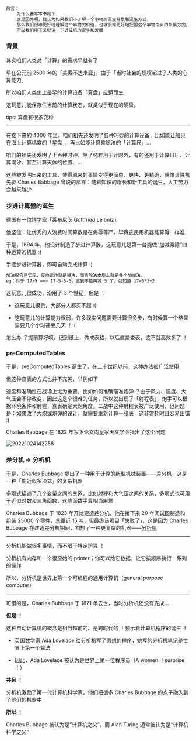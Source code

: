 ```txt
前言：
    为什么要写本书呢？
    这是因为啊，我认为如果我们不了解一个事物的诞生背景和诞生方式，
    那么我们很难更好地理解这个事物的价值，也就很难更好地把握这个事物未来的发展方向，
    所以我们接下来就讲一下计算机的诞生和发展
```

### 背景

其实咱们人类对「计算」的需求早就有了

早在公元前 2500 年的「美索不达米亚」，由于「当时社会的规模超过了人类的心算能力」

所以咱们人类史上最早的计算设备「算盘」应运而生

这玩意儿能保存住当前的计算状态，就类似于现在的硬盘。

tips: 算盘有很多变种

---

在接下来的 4000 年里，咱们祖先还发明了各种巧妙的计算设备，比如能让船只在海上计算纬度的「星盘」，再比如能计算乘除法的「计算尺」...

咱们的祖先还发明了上百种时钟，除了纯粹用于计时外，有的还用于计算日出、计算潮汐、甚至计算天体的位置、...

这些被发明出来的工具，使得原来的事情变得更简单、更快、更精确，就像计算机先驱 Charles Babbage 曾说的那样：随着知识的增长和新工具的诞生，人工劳力会越来越少

### 步进计算器的诞生

德国有一位博学家「莱布尼茨 Gottfried Leibniz」

他坚信：让优秀的人浪费时间算数是在侮辱尊严，毕竟农民用机器能算得一样准

于是，1694 年，他设计制造了步进计算器，这玩意儿是第一台能做“加减乘除”四种运算的机器 :)

手摇步进计算器，即可自动完成计算 :)

```txt
加法很容易实现，反向运作就是减法，而乘除法本质上就是多个加减法。
eg：对于 17/5 ==> 17-5-5-5，直到不能再减 5 了，就知道 17=5*3+2
```

这玩意儿很成功，沿用了 3 个世纪，但是 ！

- 这玩意儿很贵，大部分人都买不起 :(

- 这玩意儿的计算能力很弱，许多现实问题需要计算很多步，有时候算一个结果需要几个小时甚至几天 ！:(

怎么办 ？提前算好呗，记到纸上，做成表格，以后直接查表，这不就高效多了 ！

### preComputedTables

于是，preComputedTables 诞生了，在二十世纪以前，这种办法被广泛使用

但这种查表的方式也并不完美，举例如下

速度和准确性在战场上尤为重要，比如如何准确瞄准炮弹 ？由于风力、温度、大气压会不停改变，因此这是个很难的任务，所以就出现了「射程表」，炮手可以根据环境条件和射程，查表确定大炮角度。二战中这种射程表被广泛使用，但问题是：如果改了大炮或炮弹的设计，就需要重新计算一张表，这非常耗时且容易出错 :(

Charles Babbage 在 1822 年写下论文向皇家天文学会指出了这个问题

![20221024142258](https://aliyun-oss-lpj.oss-cn-qingdao.aliyuncs.com/images/by-clipboard/20221024142258.png)

### 差分机 => 分析机

于是，Charles Bubbage 提出了一种用于计算的新型机械装置——差分机，这是一种「能近似多项式」的复杂机器

多项式描述了几个变量之间的关系，比如射程和大气压之间的关系，多项式也可用于近似对数和三角函数，这些函数手算相当麻烦

Charles Bubbage 于 1823 年开始建造差分机，他在接下来 20 年间试图制造和组装 25000 个零件，总重近 15 吨，但最终该项目「失败了」，这是因为 Charles Bubbage 在建造差分机期间，构想了一种更复杂的机器——[分析机](https://baike.baidu.com/item/分析机/5610716)

---

分析机能做很多事情，而不限于特定运算 ！

分析机有内存和一个很原始的 printer；你可以给它数据，让它按顺序执行一系列的操作

所以，分析机是世界上第一个可编程的通用计算机（general purpose computer）

---

可惜的是，Charles Bubbage 于 1871 年去世，当时分析机还没有完成...

**但是 ！**

这种自动计算机的概念是相当超前的、是跨时代的 ！预示着计算机程序的诞生 ！

- 英国数学家 Ada Lovelace 给分析机写了假想的程序，她写的分析机笔记是世界上第一个算法

- 因此，Ada Lovelace 被认为是世界上第一位程序员（A women ！surprise ！）

**并且 ！**

分析机激励了第一代计算机科学家，他们把很多 Charles Bubbage 的点子融入到了他们的机器中

**所以 ！**

Charles Bubbage 被认为是“计算机之父”，而 Alan Turing 通常被认为是“计算机科学之父”

